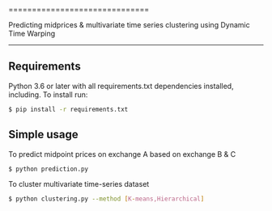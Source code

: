 ==============================

Predicting midprices & multivariate time series clustering using Dynamic Time Warping

------------

## Requirements

Python 3.6 or later with all requirements.txt dependencies installed, including. To install run:
```bash
$ pip install -r requirements.txt
```


## Simple usage
To predict midpoint prices on exchange A based on exchange B & C 
```bash
$ python prediction.py 
```
To cluster multivariate time-series dataset
```bash
$ python clustering.py --method [K-means,Hierarchical] 
```

